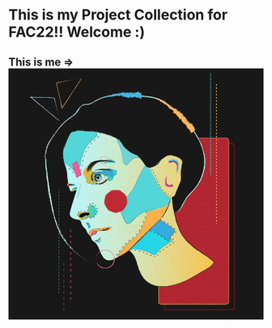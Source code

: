 # This is my Project Collection for FAC22!! Welcome :)

## This is me => ![image of me - rhuave](./rhuave_small.png)

